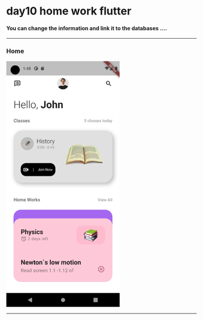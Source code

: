 <h1> day10 home work flutter</h1>  

<h4> You can change the information and link it to the databases ....</h4>

<hr>


<h3>Home</h3> 


<img src="https://github.com/abenkoula71/day10-home-work-flutter/blob/main/Screenshot_1680313691.png" width="300" /> 

<hr>
